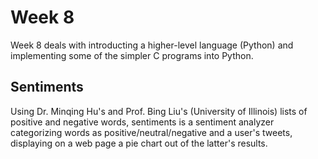 # Week 8

Week 8 deals with introducting a higher-level language (Python) and implementing some of the simpler C programs into Python.

## Sentiments

Using Dr. Minqing Hu's and Prof. Bing Liu's (University of Illinois) lists of positive and negative words, sentiments is a sentiment analyzer categorizing words as positive/neutral/negative and a user's tweets, displaying on a web page a pie chart out of the latter's results. <br>
